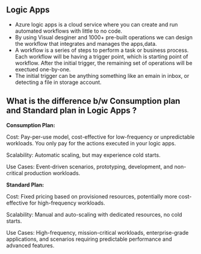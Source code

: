 ## Logic Apps

- Azure logic apps is a cloud service where you can create and run automated workflows with little to no code.
- By using Visual desginer and 1000+ pre-built operations we can design the workflow that integrates and manages the apps,data.
- A workflow is a series of steps to perform a task or business process. Each workflow will be having a trigger point, which is starting point of workflow. After the initial trigger, the remaining set of operations will be exectued one-by-one.
- The initial trigger can be anything something like an emain in inbox, or detecting a file in storage account.

## What is the difference b/w Consumption plan and Standard plan in Logic Apps ?

**Consumption Plan:**

Cost: Pay-per-use model, cost-effective for low-frequency or unpredictable workloads. You only pay for the actions executed in your logic apps.

Scalability: Automatic scaling, but may experience cold starts.

Use Cases: Event-driven scenarios, prototyping, development, and non-critical production workloads.

**Standard Plan:**

Cost: Fixed pricing based on provisioned resources, potentially more cost-effective for high-frequency workloads.

Scalability: Manual and auto-scaling with dedicated resources, no cold starts.

Use Cases: High-frequency, mission-critical workloads, enterprise-grade applications, and scenarios requiring predictable performance and advanced features.
